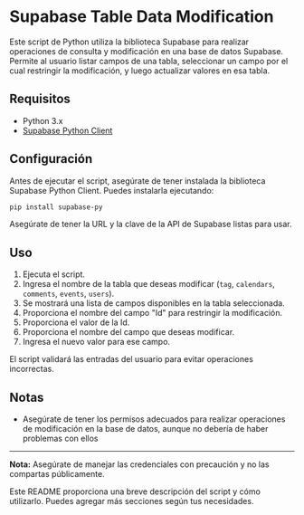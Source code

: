 # Supabase Table Data Modification

Este script de Python utiliza la biblioteca Supabase para realizar operaciones de consulta y modificación en una base de datos Supabase. Permite al usuario listar campos de una tabla, seleccionar un campo por el cual restringir la modificación, y luego actualizar valores en esa tabla.

## Requisitos

- Python 3.x
- [Supabase Python Client](https://github.com/supabase/supabase-py)

## Configuración

Antes de ejecutar el script, asegúrate de tener instalada la biblioteca Supabase Python Client. Puedes instalarla ejecutando:

```bash
pip install supabase-py
```

Asegúrate de tener la URL y la clave de la API de Supabase listas para usar.

## Uso

1. Ejecuta el script.
2. Ingresa el nombre de la tabla que deseas modificar (`tag`, `calendars`, `comments`, `events`, `users`).
3. Se mostrará una lista de campos disponibles en la tabla seleccionada.
4. Proporciona el nombre del campo "Id" para restringir la modificación.
5. Proporciona el valor de la Id.
6. Proporciona el nombre del campo que deseas modificar.
7. Ingresa el nuevo valor para ese campo.

El script validará las entradas del usuario para evitar operaciones incorrectas.

## Notas

- Asegúrate de tener los permisos adecuados para realizar operaciones de modificación en la base de datos, aunque no debería de haber problemas con ellos

---

**Nota:** Asegúrate de manejar las credenciales con precaución y no las compartas públicamente.

Este README proporciona una breve descripción del script y cómo utilizarlo. Puedes agregar más secciones según tus necesidades.
